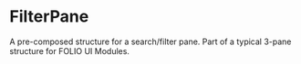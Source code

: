 # FilterPane
A pre-composed structure for a search/filter pane. Part of a typical 3-pane structure for FOLIO UI Modules.